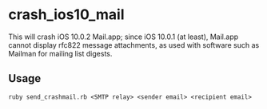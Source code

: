 # crash_ios10_mail
This will crash iOS 10.0.2 Mail.app; since iOS 10.0.1 (at least), Mail.app cannot display rfc822 message attachments, as used with software such as Mailman for mailing list digests.

## Usage

`ruby send_crashmail.rb <SMTP relay> <sender email> <recipient email>`
